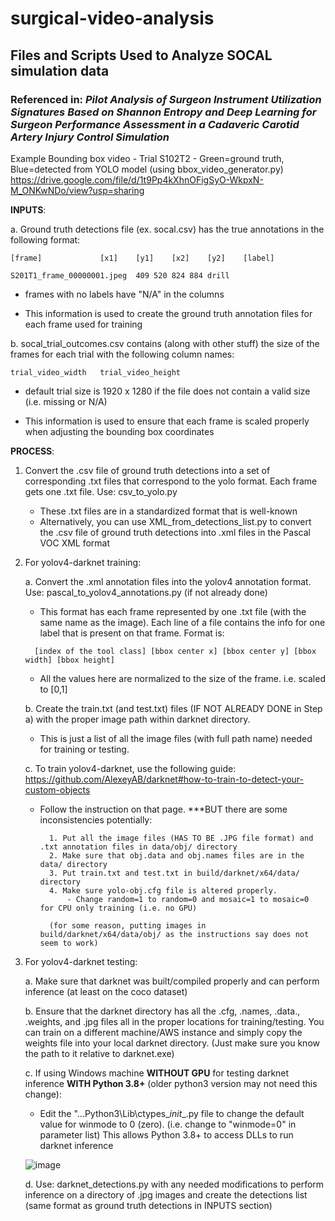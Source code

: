 # surgical-video-analysis

## Files and Scripts Used to Analyze SOCAL simulation data

### Referenced in: _Pilot Analysis of Surgeon Instrument Utilization Signatures Based on Shannon Entropy and Deep Learning for Surgeon Performance Assessment in a Cadaveric Carotid Artery Injury Control Simulation_

Example Bounding box video - Trial S102T2 - Green=ground truth, Blue=detected from YOLO model (using bbox_video_generator.py)
https://drive.google.com/file/d/1t9Pp4kXhnOFigSyO-WkpxN-M_ONKwNDo/view?usp=sharing
   
**INPUTS**:


a. Ground truth detections file (ex. socal.csv) has the true annotations in the following format:
	
	[frame] 			[x1]	[y1]	[x2]	[y2]	[label]

	S201T1_frame_00000001.jpeg	409	520	824	884	drill

  - frames with no labels have "N/A" in the columns

  - This information is used to create the ground truth annotation files for each frame used for training
	

b. socal_trial_outcomes.csv contains (along with other stuff) the size of the frames for each trial with the following column names:

	trial_video_width	trial_video_height

  - default trial size is 1920 x 1280 if the file does not contain a valid size (i.e. missing or N/A)
	
  - This information is used to ensure that each frame is scaled properly when adjusting the bounding box coordinates

**PROCESS**:

1. Convert the .csv file of ground truth detections into a set of corresponding .txt files that correspond
   to the yolo format. Each frame gets one .txt file. Use: csv_to_yolo.py

   - These .txt files are in a standardized format that is well-known
   - Alternatively, you can use XML_from_detections_list.py to convert the .csv file of ground truth detections into .xml files in the Pascal VOC XML format

3. For yolov4-darknet training:

	a. Convert the .xml annotation files into the yolov4 annotation format. Use: pascal_to_yolov4_annotations.py (if not already done)
	
	- This format has each frame represented by one .txt file (with the same name as the image). Each line of a file
		  contains the info for one label that is present on that frame. Format is:

   	`	[index of the tool class] [bbox center x] [bbox center y] [bbox width] [bbox height]  `

	- All the values here are normalized to the size of the frame. i.e. scaled to [0,1]

	b. Create the train.txt (and test.txt) files (IF NOT ALREADY DONE in Step a) with the proper image path within darknet directory.

	- This is just a list of all the image files (with full path name) needed for training or testing.

	c. To train yolov4-darknet, use the following guide: https://github.com/AlexeyAB/darknet#how-to-train-to-detect-your-custom-objects

	- Follow the instruction on that page. ***BUT there are some inconsistencies potentially:

			1. Put all the image files (HAS TO BE .JPG file format) and .txt annotation files in data/obj/ directory
			2. Make sure that obj.data and obj.names files are in the data/ directory
			3. Put train.txt and test.txt in build/darknet/x64/data/ directory
			4. Make sure yolo-obj.cfg file is altered properly. 
				- Change random=1 to random=0 and mosaic=1 to mosaic=0 for CPU only training (i.e. no GPU)

			(for some reason, putting images in build/darknet/x64/data/obj/ as the instructions say does not seem to work)

5. For yolov4-darknet testing:

	a. Make sure that darknet was built/compiled properly and can perform inference (at least on the coco dataset)
	
	b. Ensure that the darknet directory has all the .cfg, .names, .data., .weights, and .jpg files all in the proper locations for training/testing. You can train on a different machine/AWS instance and simply copy the weights file into your local darknet directory. (Just make sure you know the path to it relative to darknet.exe)
	
	c. If using Windows machine **WITHOUT GPU** for testing darknet inference **WITH Python 3.8+** (older python3 version may not need this change):
	
	- Edit the "...Python3\Lib\ctypes\__init__.py file to change the default value for winmode to 0 (zero). 
		  (i.e. change to "winmode=0" in parameter list) This allows Python 3.8+ to access DLLs to run darknet inference
	
	![image](https://user-images.githubusercontent.com/55846088/154984599-4ad396f9-4cfb-4c3b-8c32-4ab146fad937.png)
	
	d. Use: darknet_detections.py with any needed modifications to perform inference on a directory of .jpg images and create the detections list (same format as ground truth detections in INPUTS section)


